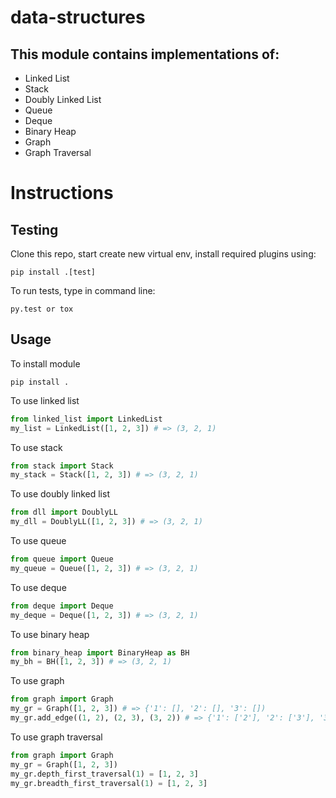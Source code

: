 # data-structures
## This module contains implementations of:
* Linked List
* Stack
* Doubly Linked List
* Queue
* Deque
* Binary Heap
* Graph
* Graph Traversal

# Instructions
## Testing
Clone this repo, start create new virtual env, install required plugins using:
```
pip install .[test]
```

To run tests, type in command line:
```
py.test or tox
```

## Usage
To install module
```
pip install .
```

To use linked list
```python
from linked_list import LinkedList
my_list = LinkedList([1, 2, 3]) # => (3, 2, 1)
```

To use stack
```python
from stack import Stack
my_stack = Stack([1, 2, 3]) # => (3, 2, 1)
```

To use doubly linked list
```python
from dll import DoublyLL
my_dll = DoublyLL([1, 2, 3]) # => (3, 2, 1)
```

To use queue
```python
from queue import Queue
my_queue = Queue([1, 2, 3]) # => (3, 2, 1)
```

To use deque
```python
from deque import Deque
my_deque = Deque([1, 2, 3]) # => (3, 2, 1)
```

To use binary heap
```python
from binary_heap import BinaryHeap as BH
my_bh = BH([1, 2, 3]) # => (3, 2, 1)
```

To use graph
```python
from graph import Graph
my_gr = Graph([1, 2, 3]) # => {'1': [], '2': [], '3': [])
my_gr.add_edge((1, 2), (2, 3), (3, 2)) # => {'1': ['2'], '2': ['3'], '3': ['2'])
```

To use graph traversal
```python
from graph import Graph
my_gr = Graph([1, 2, 3])
my_gr.depth_first_traversal(1) = [1, 2, 3]
my_gr.breadth_first_traversal(1) = [1, 2, 3]
```